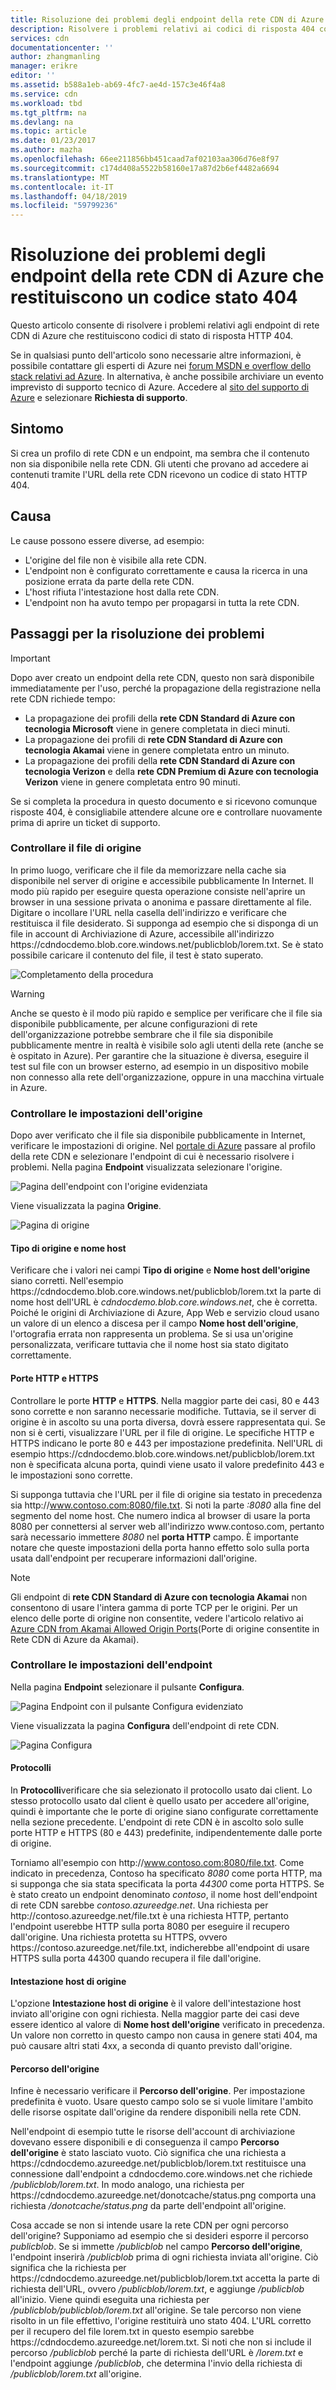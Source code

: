 ```yaml
---
title: Risoluzione dei problemi degli endpoint della rete CDN di Azure con codice stato 404 | Microsoft Docs
description: Risolvere i problemi relativi ai codici di risposta 404 con endpoint della rete CDN.
services: cdn
documentationcenter: ''
author: zhangmanling
manager: erikre
editor: ''
ms.assetid: b588a1eb-ab69-4fc7-ae4d-157c3e46f4a8
ms.service: cdn
ms.workload: tbd
ms.tgt_pltfrm: na
ms.devlang: na
ms.topic: article
ms.date: 01/23/2017
ms.author: mazha
ms.openlocfilehash: 66ee211856bb451caad7af02103aa306d76e8f97
ms.sourcegitcommit: c174d408a5522b58160e17a87d2b6ef4482a6694
ms.translationtype: MT
ms.contentlocale: it-IT
ms.lasthandoff: 04/18/2019
ms.locfileid: "59799236"
---
```

# <a name="troubleshooting-azure-cdn-endpoints-that-return-a-404-status-code"></a>Risoluzione dei problemi degli endpoint della rete CDN di Azure che restituiscono un codice stato 404
Questo articolo consente di risolvere i problemi relativi agli endpoint di rete CDN di Azure che restituiscono codici di stato di risposta HTTP 404.

Se in qualsiasi punto dell'articolo sono necessarie altre informazioni, è possibile contattare gli esperti di Azure nei [forum MSDN e overflow dello stack relativi ad Azure](https://azure.microsoft.com/support/forums/). In alternativa, è anche possibile archiviare un evento imprevisto di supporto tecnico di Azure. Accedere al [sito del supporto di Azure](https://azure.microsoft.com/support/options/) e selezionare **Richiesta di supporto**.

## <a name="symptom"></a>Sintomo
Si crea un profilo di rete CDN e un endpoint, ma sembra che il contenuto non sia disponibile nella rete CDN. Gli utenti che provano ad accedere ai contenuti tramite l'URL della rete CDN ricevono un codice di stato HTTP 404. 

## <a name="cause"></a>Causa
Le cause possono essere diverse, ad esempio:

* L'origine del file non è visibile alla rete CDN.
* L'endpoint non è configurato correttamente e causa la ricerca in una posizione errata da parte della rete CDN.
* L'host rifiuta l'intestazione host dalla rete CDN.
* L'endpoint non ha avuto tempo per propagarsi in tutta la rete CDN.

## <a name="troubleshooting-steps"></a>Passaggi per la risoluzione dei problemi
> [!IMPORTANT]
> Dopo aver creato un endpoint della rete CDN, questo non sarà disponibile immediatamente per l'uso, perché la propagazione della registrazione nella rete CDN richiede tempo:
> - La propagazione dei profili della **rete CDN Standard di Azure con tecnologia Microsoft** viene in genere completata in dieci minuti. 
> - La propagazione dei profili di **rete CDN Standard di Azure con tecnologia Akamai** viene in genere completata entro un minuto. 
> - La propagazione dei profili della **rete CDN Standard di Azure con tecnologia Verizon** e della **rete CDN Premium di Azure con tecnologia Verizon** viene in genere completata entro 90 minuti. 
> 
> Se si completa la procedura in questo documento e si ricevono comunque risposte 404, è consigliabile attendere alcune ore e controllare nuovamente prima di aprire un ticket di supporto.
> 
> 

### <a name="check-the-origin-file"></a>Controllare il file di origine
In primo luogo, verificare che il file da memorizzare nella cache sia disponibile nel server di origine e accessibile pubblicamente In Internet. Il modo più rapido per eseguire questa operazione consiste nell'aprire un browser in una sessione privata o anonima e passare direttamente al file. Digitare o incollare l'URL nella casella dell'indirizzo e verificare che restituisca il file desiderato. Si supponga ad esempio che si disponga di un file in account di Archiviazione di Azure, accessibile all'indirizzo https:\//cdndocdemo.blob.core.windows.net/publicblob/lorem.txt. Se è stato possibile caricare il contenuto del file, il test è stato superato.

![Completamento della procedura](./media/cdn-troubleshoot-endpoint/cdn-origin-file.png)

> [!WARNING]
> Anche se questo è il modo più rapido e semplice per verificare che il file sia disponibile pubblicamente, per alcune configurazioni di rete dell'organizzazione potrebbe sembrare che il file sia disponibile pubblicamente mentre in realtà è visibile solo agli utenti della rete (anche se è ospitato in Azure). Per garantire che la situazione è diversa, eseguire il test sul file con un browser esterno, ad esempio in un dispositivo mobile non connesso alla rete dell'organizzazione, oppure in una macchina virtuale in Azure.
> 
> 

### <a name="check-the-origin-settings"></a>Controllare le impostazioni dell'origine
Dopo aver verificato che il file sia disponibile pubblicamente in Internet, verificare le impostazioni di origine. Nel [portale di Azure](https://portal.azure.com) passare al profilo della rete CDN e selezionare l'endpoint di cui è necessario risolvere i problemi. Nella pagina **Endpoint** visualizzata selezionare l'origine.  

![Pagina dell'endpoint con l'origine evidenziata](./media/cdn-troubleshoot-endpoint/cdn-endpoint.png)

Viene visualizzata la pagina **Origine**. 

![Pagina di origine](./media/cdn-troubleshoot-endpoint/cdn-origin-settings.png)

#### <a name="origin-type-and-hostname"></a>Tipo di origine e nome host
Verificare che i valori nei campi **Tipo di origine** e **Nome host dell'origine** siano corretti. Nell'esempio https:\//cdndocdemo.blob.core.windows.net/publicblob/lorem.txt la parte di nome host dell'URL è *cdndocdemo.blob.core.windows.net*, che è corretta. Poiché le origini di Archiviazione di Azure, App Web e servizio cloud usano un valore di un elenco a discesa per il campo **Nome host dell'origine**, l'ortografia errata non rappresenta un problema. Se si usa un'origine personalizzata, verificare tuttavia che il nome host sia stato digitato correttamente.

#### <a name="http-and-https-ports"></a>Porte HTTP e HTTPS
Controllare le porte **HTTP** e **HTTPS**. Nella maggior parte dei casi, 80 e 443 sono corrette e non saranno necessarie modifiche.  Tuttavia, se il server di origine è in ascolto su una porta diversa, dovrà essere rappresentata qui. Se non si è certi, visualizzare l'URL per il file di origine. Le specifiche HTTP e HTTPS indicano le porte 80 e 443 per impostazione predefinita. Nell'URL di esempio https:\//cdndocdemo.blob.core.windows.net/publicblob/lorem.txt non è specificata alcuna porta, quindi viene usato il valore predefinito 443 e le impostazioni sono corrette.  

Si supponga tuttavia che l'URL per il file di origine sia testato in precedenza sia http:\//www.contoso.com:8080/file.txt. Si noti la parte *:8080* alla fine del segmento del nome host. Che numero indica al browser di usare la porta 8080 per connettersi al server web all'indirizzo www\.contoso.com, pertanto sarà necessario immettere *8080* nel **porta HTTP** campo. È importante notare che queste impostazioni della porta hanno effetto solo sulla porta usata dall'endpoint per recuperare informazioni dall'origine.

> [!NOTE]
> Gli endpoint di **rete CDN Standard di Azure con tecnologia Akamai** non consentono di usare l'intera gamma di porte TCP per le origini.  Per un elenco delle porte di origine non consentite, vedere l'articolo relativo ai [Azure CDN from Akamai Allowed Origin Ports](/previous-versions/azure/mt757337(v=azure.100))(Porte di origine consentite in Rete CDN di Azure da Akamai).  
> 
> 

### <a name="check-the-endpoint-settings"></a>Controllare le impostazioni dell'endpoint
Nella pagina **Endpoint** selezionare il pulsante **Configura**.

![Pagina Endpoint con il pulsante Configura evidenziato](./media/cdn-troubleshoot-endpoint/cdn-endpoint-configure-button.png)

Viene visualizzata la pagina **Configura** dell'endpoint di rete CDN.

![Pagina Configura](./media/cdn-troubleshoot-endpoint/cdn-configure.png)

#### <a name="protocols"></a>Protocolli
In **Protocolli**verificare che sia selezionato il protocollo usato dai client. Lo stesso protocollo usato dal client è quello usato per accedere all'origine, quindi è importante che le porte di origine siano configurate correttamente nella sezione precedente. L'endpoint di rete CDN è in ascolto solo sulle porte HTTP e HTTPS (80 e 443) predefinite, indipendentemente dalle porte di origine.

Torniamo all'esempio con http:\//www.contoso.com:8080/file.txt.  Come indicato in precedenza, Contoso ha specificato *8080* come porta HTTP, ma si supponga che sia stata specificata la porta *44300* come porta HTTPS.  Se è stato creato un endpoint denominato *contoso*, il nome host dell'endpoint di rete CDN sarebbe *contoso.azureedge.net*.  Una richiesta per http:\//contoso.azureedge.net/file.txt è una richiesta HTTP, pertanto l'endpoint userebbe HTTP sulla porta 8080 per eseguire il recupero dall'origine.  Una richiesta protetta su HTTPS, ovvero https:\//contoso.azureedge.net/file.txt, indicherebbe all'endpoint di usare HTTPS sulla porta 44300 quando recupera il file dall'origine.

#### <a name="origin-host-header"></a>Intestazione host di origine
L'opzione **Intestazione host di origine** è il valore dell'intestazione host inviato all'origine con ogni richiesta.  Nella maggior parte dei casi deve essere identico al valore di **Nome host dell'origine** verificato in precedenza.  Un valore non corretto in questo campo non causa in genere stati 404, ma può causare altri stati 4xx, a seconda di quanto previsto dall'origine.

#### <a name="origin-path"></a>Percorso dell'origine
Infine è necessario verificare il **Percorso dell'origine**.  Per impostazione predefinita è vuoto.  Usare questo campo solo se si vuole limitare l'ambito delle risorse ospitate dall'origine da rendere disponibili nella rete CDN.  

Nell'endpoint di esempio tutte le risorse dell'account di archiviazione dovevano essere disponibili e di conseguenza il campo **Percorso dell'origine** è stato lasciato vuoto.  Ciò significa che una richiesta a https:\//cdndocdemo.azureedge.net/publicblob/lorem.txt restituisce una connessione dall'endpoint a cdndocdemo.core.windows.net che richiede */publicblob/lorem.txt*.  In modo analogo, una richiesta per https:\//cdndocdemo.azureedge.net/donotcache/status.png comporta una richiesta */donotcache/status.png* da parte dell'endpoint all'origine.

Cosa accade se non si intende usare la rete CDN per ogni percorso dell'origine?  Supponiamo ad esempio che si desideri esporre il percorso *publicblob*.  Se si immette */publicblob* nel campo **Percorso dell'origine**, l'endpoint inserirà */publicblob* prima di ogni richiesta inviata all'origine.  Ciò significa che la richiesta per https:\//cdndocdemo.azureedge.net/publicblob/lorem.txt accetta la parte di richiesta dell'URL, ovvero */publicblob/lorem.txt*, e aggiunge */publicblob* all'inizio. Viene quindi eseguita una richiesta per */publicblob/publicblob/lorem.txt* all'origine.  Se tale percorso non viene risolto in un file effettivo, l'origine restituirà uno stato 404.  L'URL corretto per il recupero del file lorem.txt in questo esempio sarebbe https:\//cdndocdemo.azureedge.net/lorem.txt.  Si noti che non si include il percorso */publicblob* perché la parte di richiesta dell'URL è */lorem.txt* e l'endpoint aggiunge */publicblob*, che determina l'invio della richiesta di */publicblob/lorem.txt* all'origine.

